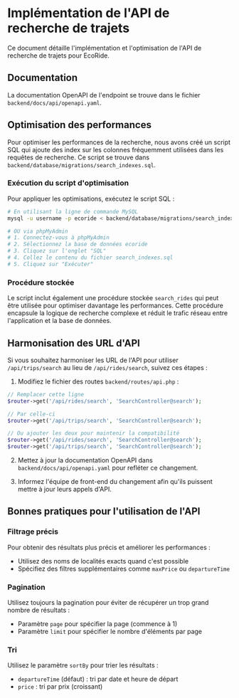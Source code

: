 # Implémentation de l'API de recherche de trajets

Ce document détaille l'implémentation et l'optimisation de l'API de recherche de trajets pour EcoRide.

## Documentation

La documentation OpenAPI de l'endpoint se trouve dans le fichier `backend/docs/api/openapi.yaml`.

## Optimisation des performances

Pour optimiser les performances de la recherche, nous avons créé un script SQL qui ajoute des index sur les colonnes fréquemment utilisées dans les requêtes de recherche. Ce script se trouve dans `backend/database/migrations/search_indexes.sql`.

### Exécution du script d'optimisation

Pour appliquer les optimisations, exécutez le script SQL :

```bash
# En utilisant la ligne de commande MySQL
mysql -u username -p ecoride < backend/database/migrations/search_indexes.sql

# OU via phpMyAdmin
# 1. Connectez-vous à phpMyAdmin
# 2. Sélectionnez la base de données ecoride
# 3. Cliquez sur l'onglet "SQL"
# 4. Collez le contenu du fichier search_indexes.sql
# 5. Cliquez sur "Exécuter"
```

### Procédure stockée

Le script inclut également une procédure stockée `search_rides` qui peut être utilisée pour optimiser davantage les performances. Cette procédure encapsule la logique de recherche complexe et réduit le trafic réseau entre l'application et la base de données.

## Harmonisation des URL d'API

Si vous souhaitez harmoniser les URL de l'API pour utiliser `/api/trips/search` au lieu de `/api/rides/search`, suivez ces étapes :

1. Modifiez le fichier des routes `backend/routes/api.php` :

```php
// Remplacer cette ligne
$router->get('/api/rides/search', 'SearchController@search');

// Par celle-ci
$router->get('/api/trips/search', 'SearchController@search');

// Ou ajouter les deux pour maintenir la compatibilité
$router->get('/api/rides/search', 'SearchController@search');
$router->get('/api/trips/search', 'SearchController@search');
```

2. Mettez à jour la documentation OpenAPI dans `backend/docs/api/openapi.yaml` pour refléter ce changement.

3. Informez l'équipe de front-end du changement afin qu'ils puissent mettre à jour leurs appels d'API.

## Bonnes pratiques pour l'utilisation de l'API

### Filtrage précis

Pour obtenir des résultats plus précis et améliorer les performances :
- Utilisez des noms de localités exacts quand c'est possible
- Spécifiez des filtres supplémentaires comme `maxPrice` ou `departureTime`

### Pagination

Utilisez toujours la pagination pour éviter de récupérer un trop grand nombre de résultats :
- Paramètre `page` pour spécifier la page (commence à 1)
- Paramètre `limit` pour spécifier le nombre d'éléments par page

### Tri

Utilisez le paramètre `sortBy` pour trier les résultats :
- `departureTime` (défaut) : tri par date et heure de départ
- `price` : tri par prix (croissant) 